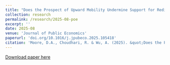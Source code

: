 ```yaml
---
title: "Does the Prospect of Upward Mobility Undermine Support for Redistribution?"
collection: research
permalink: /research/2025-08-poe
excerpt: ''
date: 2025-08
venue: 'Journal of Public Economics'
paperurl: 'doi.org/10.1016/j.jpubeco.2025.105418'
citation: 'Moore, D.A., Choudhari, R. & Wu, A. (2025). &quot;Does the Prospect of Upward Mobility Undermine Support for Redistribution?&quot; <i>Journal of Public Economics</i>. 248.'
---
```


[Download paper here](http://a-leenwu.github.io/files/poe-paper.pdf)
